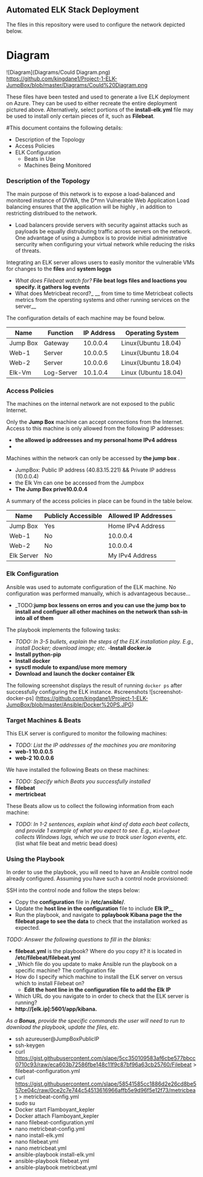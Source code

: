 ## Automated ELK Stack Deployment

The files in this repository were used to configure the network depicted below.
# Diagram 
![Diagram](Diagrams/Could Diagram.png)
https://github.com/kingdane1/Project-1-ELK-JumpBox/blob/master/Diagrams/Could%20Diagram.png


These files have been tested and used to generate a live ELK deployment on Azure. They can be used to either recreate the entire deployment pictured above. Alternatively, select portions of the __install-elk.yml__ file may be used to install only certain pieces of it, such as __Filebeat__.


#This document contains the following details:
- Description of the Topology
- Access Policies
- ELK Configuration
  - Beats in Use
  - Machines Being Monitored


### Description of the Topology

The main purpose of this network is to expose a load-balanced and monitored instance of DVWA, the D*mn Vulnerable Web Application
Load balancing ensures that the application will be highly , in addition to restricting distribued to the network.
- Load balancers provide servers with security against attacks such as payloads be equally distrubuting traffic across servers on the network. One advantage of using a Jumpbox is to provide initial administrative sercurity when configuring your virtual network while reducing the risks of threats.

Integrating an ELK server allows users to easily monitor the vulnerable VMs for changes to the __files__ and __system loggs__
- _What does Filebeat watch for?_
__File beat logs files and loactions you specify. it gathers log events__
-  What does Metricbeat record?_
__ from time to time Metricbeat collects metrics from the opersting systems and other running services on the server__

The configuration details of each machine may be found below.

| Name     | Function | IP Address | Operating System |
|----------|----------|------------|------------------|
| Jump Box | Gateway  | 10.0.0.4   | Linux(Ubuntu 18.04)  |
| Web-1    | Server   | 10.0.0.5   | Linux(Ubuntu 18.04   |
| Web-2    | Server   | 10.0.0.6   | Linux(Ubuntu 18.04)  |
| Elk-Vm   |Log-Server| 10.1.0.4   | Linux (Ubuntu 18.04) |     

### Access Policies

The machines on the internal network are not exposed to the public Internet. 

Only the __Jump Box__ machine can accept connections from the Internet. Access to this machine is only allowed from the following IP addresses:
- __the allowed ip addreesses and my personal home IPv4 address__
- 

Machines within the network can only be accessed by __the jump box__ .
- JumpBox: Public IP address (40.83.15.221) && Private IP address (10.0.0.4) 
- the Elk Vm can one be accessed from the Jumpbox
-  __The Jump Box  prive10.0.0.4__

A summary of the access policies in place can be found in the table below.

| Name     | Publicly Accessible | Allowed IP Addresses |
|----------|---------------------|----------------------|
| Jump Box | Yes                 | Home IPv4 Address    |
| Web-1    | No                  | 10.0.0.4             |
| Web-2    | No                  | 10.0.0.4             |
|Elk Server| No                  | My IPv4 Address      |

### Elk Configuration

Ansible was used to automate configuration of the ELK machine. No configuration was performed manually, which is advantageous because...
- _TODO:__jump box lessens on erros and you can use the jump box to install and configuer all other machines on the network than ssh-in into all of them__

The playbook implements the following tasks:
- _TODO: In 3-5 bullets, explain the steps of the ELK installation play. E.g., install Docker; download image; etc._
-__Install docker.io__
- __Install python-pip__
- __Install docker__
- __sysctl module to expand/use more memory__
- __Download and launch the docker container Elk__ 

The following screenshot displays the result of running `docker ps` after successfully configuring the ELK instance.
#screenshots
![screenshot-docker-ps] (https://github.com/kingdane1/Project-1-ELK-JumpBox/blob/master/Ansible/Docker%20PS.JPG)

### Target Machines & Beats
This ELK server is configured to monitor the following machines:
- _TODO: List the IP addresses of the machines you are monitoring_
- __web-1 10.0.0.5__
- __web-2  10.0.0.6__

We have installed the following Beats on these machines:
- _TODO: Specify which Beats you successfully installed_
- __filebeat__
- __mertricbeat__

These Beats allow us to collect the following information from each machine:
- _TODO: In 1-2 sentences, explain what kind of data each beat collects, and provide 1 example of what you expect to see. E.g., `Winlogbeat` collects Windows logs, which we use to track user logon events, etc._ (list what file beat and metric bead does)

### Using the Playbook
In order to use the playbook, you will need to have an Ansible control node already configured. Assuming you have such a control node provisioned: 

SSH into the control node and follow the steps below:
- Copy the __configuration__ file in __/etc/ansible/__.
- Update the __host line in the configuration__ file to include __Elk IP____
- Run the playbook, and navigate to __pplaybook__ __Kibana page the the filebeat page to see the data__ to check that the installation worked as expected.

_TODO: Answer the following questions to fill in the blanks:_
- __filebeat.yml__ is the playbook? Where do you copy it? it is located in  __/etc/filebeat/filebeat.yml__
- _Which file do you update to make Ansible run the playbook on a specific machine? The configuration file
- How do I specify which machine to install the ELK server on versus which to install Filebeat on?
    - __Edit the hont line in the configuration file to add the Elk IP__
- Which URL do you navigate to in order to check that the ELK server is running?
- __http://[elk.ip]:5601/app/kibana.__

_As a **Bonus**, provide the specific commands the user will need to run to download the playbook, update the files, etc._
- ssh azureuser@JumpBoxPublicIP
 - ssh-keygen
 - curl https://gist.githubusercontent.com/slape/5cc350109583af6cbe577bbcc0710c93/raw/eca603b72586fbe148c11f9c87bf96a63cb25760/Filebeat > filebeat-configuration.yml
 - curl https://gist.githubusercontent.com/slape/58541585cc1886d2e26cd8be557ce04c/raw/0ce2c7e744c54513616966affb5e9d96f5e12f73/metricbeat > metricbeat-config.yml
 - sudo su
 - Docker start Flamboyant_kepler
 - Docker attach Flamboyant_kepler
 - nano filebeat-configuration.yml
 - nano metricbeat-config.yml
 - nano install-elk.yml
 - nano filebeat.yml
 - nano metricbeat.yml
 - ansible-playbook install-elk.yml
 - ansible-playbook filebeat.yml
 - ansible-playbook metricbeat.yml
